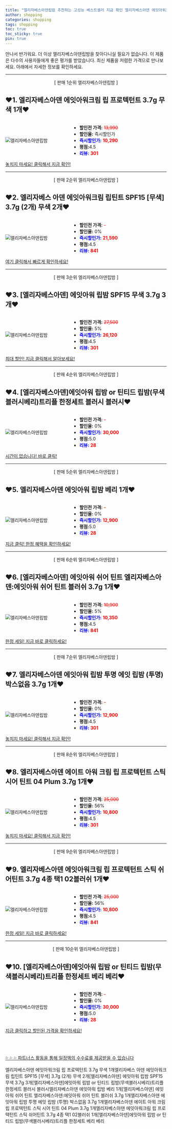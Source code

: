 ```yaml
---
title: "엘리자베스아덴립밤 추천하는 고성능 베스트셀러 지금 확인 엘리자베스아덴 에잇아워크림 립 프로텍턴트 3.7g"
author: shopping
categories: shopping
tags: shopping
toc: true
toc_sticky: true
pin: true
---
```

만나서 반가워요. 더 이상 엘리자베스아덴립밤을 찾아다니실 필요가 없습니다. 이 제품은 다수의 사용자들에게 좋은 평가를 받았습니다. 최신 제품을 저렴한 가격으로 만나보세요. 아래에서 자세한 정보를 확인하세요.

---
<p class="toplist" style="margin: 0 auto; display: block; width: fit-content;">[ 판매 1순위 엘리자베스아덴립밤 ]</p>

<h2><strong>❤️1. 엘리자베스아덴 에잇아워크림 립 프로텍턴트 3.7g 무색 1개❤️</strong></h2>

<div style="display: flex; align-items: center;">
    <div style="flex: 0.4;">
        <img src="https://thumbnail10.coupangcdn.com/thumbnails/remote/230x230ex/image/vendor_inventory/ae46/7b03c66d0a989c02a4c69e649f6ddf2bfc4f9b61f3b5017fcc2a8461c55e.jpg" alt="엘리자베스아덴립밤" style="max-width: 100%;">
    </div>
    <div style="flex: 0.6; margin-left: 10px;">
        <ul>
            <li><strong>할인전 가격:</strong> <del style="color: red;">13,990</del></li>
            <li><strong>할인율:</strong> 즉시할인가</li>
            <li><span style='color:blue'><strong>즉시할인가:</strong></span> <span style='color:red'><strong>10,290</strong></span></li>
            <li><strong>평점:</strong>4.5</li>
            <li><span style='color:blue'><strong>리뷰:</strong></span> <span style='color:red'><strong>301</strong></span></li>
        </ul>
    </div>
</div>
<div class="center">
    <a href="https://selin100587001.github.io?lptag=AF9450613&subid=githubio&pageKey=8208518369&traceid=V0-153&itemId=438460491&vendorItemId=87845469962" class="myButton">
        놓치지 마세요! 클릭해서 지금 확인!
    </a>
</div>


---
<p class="toplist" style="margin: 0 auto; display: block; width: fit-content;">[ 판매 2순위 엘리자베스아덴립밤 ]</p>

<h2><strong>❤️2. 엘리자베스 아덴 에잇아워크림 립틴트 SPF15 [무색] 3.7g (2개) 무색 2개❤️</strong></h2>

<div style="display: flex; align-items: center;">
    <div style="flex: 0.4;">
        <img src="https://thumbnail10.coupangcdn.com/thumbnails/remote/230x230ex/image/vendor_inventory/ae46/7b03c66d0a989c02a4c69e649f6ddf2bfc4f9b61f3b5017fcc2a8461c55e.jpg" alt="엘리자베스아덴립밤" style="max-width: 100%;">
    </div>
    <div style="flex: 0.6; margin-left: 10px;">
        <ul>
            <li><strong>할인전 가격:</strong> <del style="color: red;">-</del></li>
            <li><strong>할인율:</strong> 0%</li>
            <li><span style='color:blue'><strong>즉시할인가:</strong></span> <span style='color:red'><strong>21,590</strong></span></li>
            <li><strong>평점:</strong>4.5</li>
            <li><span style='color:blue'><strong>리뷰:</strong></span> <span style='color:red'><strong>841</strong></span></li>
        </ul>
    </div>
</div>
<div class="center">
    <a href="https://selin100587001.github.io?lptag=AF9450613&subid=githubio&pageKey=150405403&traceid=V0-153&itemId=21999143404&vendorItemId=89046690217" class="myButton">
        여기 클릭해서 빠르게 확인하세요!
    </a>
</div>


---
<p class="toplist" style="margin: 0 auto; display: block; width: fit-content;">[ 판매 3순위 엘리자베스아덴립밤 ]</p>

<h2><strong>❤️3. [엘리자베스아덴] 에잇아워 립밤 SPF15 무색 3.7g 3개❤️</strong></h2>

<div style="display: flex; align-items: center;">
    <div style="flex: 0.4;">
        <img src="https://thumbnail7.coupangcdn.com/thumbnails/remote/230x230ex/image/vendor_inventory/8515/c6ab16b2fdce9a5fac631b8c8167f5ba7db868a9cb72891831c482821ba9.jpg" alt="엘리자베스아덴립밤" style="max-width: 100%;">
    </div>
    <div style="flex: 0.6; margin-left: 10px;">
        <ul>
            <li><strong>할인전 가격:</strong> <del style="color: red;">27,500</del></li>
            <li><strong>할인율:</strong> 5%</li>
            <li><span style='color:blue'><strong>즉시할인가:</strong></span> <span style='color:red'><strong>26,120</strong></span></li>
            <li><strong>평점:</strong>4.5</li>
            <li><span style='color:blue'><strong>리뷰:</strong></span> <span style='color:red'><strong>301</strong></span></li>
        </ul>
    </div>
</div>
<div class="center">
    <a href="https://selin100587001.github.io?lptag=AF9450613&subid=githubio&pageKey=8208518369&traceid=V0-153&itemId=21850296075&vendorItemId=87020807402" class="myButton">
        최대 할인! 지금 클릭해서 알아보세요!
    </a>
</div>


---
<p class="toplist" style="margin: 0 auto; display: block; width: fit-content;">[ 판매 4순위 엘리자베스아덴립밤 ]</p>

<h2><strong>❤️4. [엘리자베스아덴]에잇아워 립밤 or 틴티드 립밤(무색블러시베리)트리플 한정세트 블러시 블러시❤️</strong></h2>

<div style="display: flex; align-items: center;">
    <div style="flex: 0.4;">
        <img src="https://thumbnail10.coupangcdn.com/thumbnails/remote/230x230ex/image/vendor_inventory/891b/0c148d7cae7406f9e86048368776f2ac90c2fdebd493ce2021de7918e43f.jpg" alt="엘리자베스아덴립밤" style="max-width: 100%;">
    </div>
    <div style="flex: 0.6; margin-left: 10px;">
        <ul>
            <li><strong>할인전 가격:</strong> <del style="color: red;">-</del></li>
            <li><strong>할인율:</strong> 0%</li>
            <li><span style='color:blue'><strong>즉시할인가:</strong></span> <span style='color:red'><strong>30,000</strong></span></li>
            <li><strong>평점:</strong>5.0</li>
            <li><span style='color:blue'><strong>리뷰:</strong></span> <span style='color:red'><strong>28</strong></span></li>
        </ul>
    </div>
</div>
<div class="center">
    <a href="https://selin100587001.github.io?lptag=AF9450613&subid=githubio&pageKey=7204754343&traceid=V0-153&itemId=18218700384&vendorItemId=85424101041" class="myButton">
        시간이 없습니다! 바로 클릭!
    </a>
</div>


---
<p class="toplist" style="margin: 0 auto; display: block; width: fit-content;">[ 판매 5순위 엘리자베스아덴립밤 ]</p>

<h2><strong>❤️5. 엘리자베스아덴 에잇아워 립밤 베리 1개❤️</strong></h2>

<div style="display: flex; align-items: center;">
    <div style="flex: 0.4;">
        <img src="https://thumbnail7.coupangcdn.com/thumbnails/remote/230x230ex/image/vendor_inventory/114e/64406feaca297578aa66c371606d0527a8399ba4462eee0211a6e78275c0.jpg" alt="엘리자베스아덴립밤" style="max-width: 100%;">
    </div>
    <div style="flex: 0.6; margin-left: 10px;">
        <ul>
            <li><strong>할인전 가격:</strong> <del style="color: red;">-</del></li>
            <li><strong>할인율:</strong> 0%</li>
            <li><span style='color:blue'><strong>즉시할인가:</strong></span> <span style='color:red'><strong>12,900</strong></span></li>
            <li><strong>평점:</strong>5.0</li>
            <li><span style='color:blue'><strong>리뷰:</strong></span> <span style='color:red'><strong>28</strong></span></li>
        </ul>
    </div>
</div>
<div class="center">
    <a href="https://selin100587001.github.io?lptag=AF9450613&subid=githubio&pageKey=7204754343&traceid=V0-153&itemId=21499910401&vendorItemId=88553511380" class="myButton">
        지금 클릭! 한정 혜택을 확인하세요!
    </a>
</div>


---
<p class="toplist" style="margin: 0 auto; display: block; width: fit-content;">[ 판매 6순위 엘리자베스아덴립밤 ]</p>

<h2><strong>❤️6. [엘리자베스아덴] 에잇아워 쉬어 틴트 엘리자베스아덴:에잇아워 쉬어 틴트 블러쉬 3.7g 1개❤️</strong></h2>

<div style="display: flex; align-items: center;">
    <div style="flex: 0.4;">
        <img src="https://thumbnail8.coupangcdn.com/thumbnails/remote/230x230ex/image/vendor_inventory/1966/1d8796462cd2526e857bf8487e0bce44e6a2b79ee47de159414dd863b3ce.jpg" alt="엘리자베스아덴립밤" style="max-width: 100%;">
    </div>
    <div style="flex: 0.6; margin-left: 10px;">
        <ul>
            <li><strong>할인전 가격:</strong> <del style="color: red;">10,900</del></li>
            <li><strong>할인율:</strong> 5%</li>
            <li><span style='color:blue'><strong>즉시할인가:</strong></span> <span style='color:red'><strong>10,350</strong></span></li>
            <li><strong>평점:</strong>4.5</li>
            <li><span style='color:blue'><strong>리뷰:</strong></span> <span style='color:red'><strong>841</strong></span></li>
        </ul>
    </div>
</div>
<div class="center">
    <a href="https://selin100587001.github.io?lptag=AF9450613&subid=githubio&pageKey=150405403&traceid=V0-153&itemId=19187411592&vendorItemId=75504988848" class="myButton">
        한정 세일! 지금 바로 클릭하세요!
    </a>
</div>


---
<p class="toplist" style="margin: 0 auto; display: block; width: fit-content;">[ 판매 7순위 엘리자베스아덴립밤 ]</p>

<h2><strong>❤️7. 엘리자베스아덴 에잇아워 립밤 투명 에잇 립밤 (투명) 박스없음 3.7g 1개❤️</strong></h2>

<div style="display: flex; align-items: center;">
    <div style="flex: 0.4;">
        <img src="https://thumbnail8.coupangcdn.com/thumbnails/remote/230x230ex/image/vendor_inventory/192c/fa1ce9630048e67c1bcd36212bfb89915d9ea56d675ce89938316b2e34bd.jpg" alt="엘리자베스아덴립밤" style="max-width: 100%;">
    </div>
    <div style="flex: 0.6; margin-left: 10px;">
        <ul>
            <li><strong>할인전 가격:</strong> <del style="color: red;">-</del></li>
            <li><strong>할인율:</strong> 0%</li>
            <li><span style='color:blue'><strong>즉시할인가:</strong></span> <span style='color:red'><strong>12,900</strong></span></li>
            <li><strong>평점:</strong>4.5</li>
            <li><span style='color:blue'><strong>리뷰:</strong></span> <span style='color:red'><strong>301</strong></span></li>
        </ul>
    </div>
</div>
<div class="center">
    <a href="https://selin100587001.github.io?lptag=AF9450613&subid=githubio&pageKey=8208518369&traceid=V0-153&itemId=23199434572&vendorItemId=88471960481" class="myButton">
        놓치지 마세요! 클릭해서 지금 확인!
    </a>
</div>


---
<p class="toplist" style="margin: 0 auto; display: block; width: fit-content;">[ 판매 8순위 엘리자베스아덴립밤 ]</p>

<h2><strong>❤️8. 엘리자베스아덴 에이트 아워 크림 립 프로텍턴트 스틱 시어 틴트 04 Plum 3.7g 1개❤️</strong></h2>

<div style="display: flex; align-items: center;">
    <div style="flex: 0.4;">
        <img src="https://thumbnail6.coupangcdn.com/thumbnails/remote/230x230ex/image/vendor_inventory/dcbb/b42afbe066afcad32617d016b9dab7675a21aa84871e4ac10ed35e28c40e.jpg" alt="엘리자베스아덴립밤" style="max-width: 100%;">
    </div>
    <div style="flex: 0.6; margin-left: 10px;">
        <ul>
            <li><strong>할인전 가격:</strong> <del style="color: red;">25,000</del></li>
            <li><strong>할인율:</strong> 56%</li>
            <li><span style='color:blue'><strong>즉시할인가:</strong></span> <span style='color:red'><strong>10,800</strong></span></li>
            <li><strong>평점:</strong>4.5</li>
            <li><span style='color:blue'><strong>리뷰:</strong></span> <span style='color:red'><strong>301</strong></span></li>
        </ul>
    </div>
</div>
<div class="center">
    <a href="https://selin100587001.github.io?lptag=AF9450613&subid=githubio&pageKey=8208518369&traceid=V0-153&itemId=15597171491&vendorItemId=4616279340" class="myButton">
        놓치지 마세요! 클릭해서 지금 확인!
    </a>
</div>


---
<p class="toplist" style="margin: 0 auto; display: block; width: fit-content;">[ 판매 9순위 엘리자베스아덴립밤 ]</p>

<h2><strong>❤️9. 엘리자베스아덴 에잇아워크림 립 프로텍턴트 스틱 쉬어틴트 3.7g 4종 택1 02블러쉬 1개❤️</strong></h2>

<div style="display: flex; align-items: center;">
    <div style="flex: 0.4;">
        <img src="https://thumbnail6.coupangcdn.com/thumbnails/remote/230x230ex/image/vendor_inventory/dcbb/b42afbe066afcad32617d016b9dab7675a21aa84871e4ac10ed35e28c40e.jpg" alt="엘리자베스아덴립밤" style="max-width: 100%;">
    </div>
    <div style="flex: 0.6; margin-left: 10px;">
        <ul>
            <li><strong>할인전 가격:</strong> <del style="color: red;">25,000</del></li>
            <li><strong>할인율:</strong> 56%</li>
            <li><span style='color:blue'><strong>즉시할인가:</strong></span> <span style='color:red'><strong>10,800</strong></span></li>
            <li><strong>평점:</strong>4.5</li>
            <li><span style='color:blue'><strong>리뷰:</strong></span> <span style='color:red'><strong>841</strong></span></li>
        </ul>
    </div>
</div>
<div class="center">
    <a href="https://selin100587001.github.io?lptag=AF9450613&subid=githubio&pageKey=150405403&traceid=V0-153&itemId=15597177316&vendorItemId=4616279309" class="myButton">
        한정 세일! 지금 바로 클릭하세요!
    </a>
</div>


---
<p class="toplist" style="margin: 0 auto; display: block; width: fit-content;">[ 판매 10순위 엘리자베스아덴립밤 ]</p>

<h2><strong>❤️10. [엘리자베스아덴]에잇아워 립밤 or 틴티드 립밤(무색블러시베리)트리플 한정세트 베리 베리❤️</strong></h2>

<div style="display: flex; align-items: center;">
    <div style="flex: 0.4;">
        <img src="https://thumbnail10.coupangcdn.com/thumbnails/remote/230x230ex/image/vendor_inventory/891b/0c148d7cae7406f9e86048368776f2ac90c2fdebd493ce2021de7918e43f.jpg" alt="엘리자베스아덴립밤" style="max-width: 100%;">
    </div>
    <div style="flex: 0.6; margin-left: 10px;">
        <ul>
            <li><strong>할인전 가격:</strong> <del style="color: red;">-</del></li>
            <li><strong>할인율:</strong> 0%</li>
            <li><span style='color:blue'><strong>즉시할인가:</strong></span> <span style='color:red'><strong>30,000</strong></span></li>
            <li><strong>평점:</strong>5.0</li>
            <li><span style='color:blue'><strong>리뷰:</strong></span> <span style='color:red'><strong>28</strong></span></li>
        </ul>
    </div>
</div>
<div class="center">
    <a href="https://selin100587001.github.io?lptag=AF9450613&subid=githubio&pageKey=7204754343&traceid=V0-153&itemId=18218700383&vendorItemId=85424101068" class="myButton">
        지금 클릭하고 할인된 가격을 확인하세요!
    </a>
</div>

<br><br><br>[💦 💦 💦 파트너스 활동을 통해 일정액의 수수료를 제공받을 수 있습니다](https://link.coupang.com/a/bcpT2c)<br><br>엘리자베스아덴 에잇아워크림 립 프로텍턴트 3.7g 무색 1개엘리자베스 아덴 에잇아워크림 립틴트 SPF15 [무색] 3.7g (2개) 무색 2개[엘리자베스아덴] 에잇아워 립밤 SPF15 무색 3.7g 3개[엘리자베스아덴]에잇아워 립밤 or 틴티드 립밤(무색블러시베리)트리플 한정세트 블러시 블러시엘리자베스아덴 에잇아워 립밤 베리 1개[엘리자베스아덴] 에잇아워 쉬어 틴트 엘리자베스아덴:에잇아워 쉬어 틴트 블러쉬 3.7g 1개엘리자베스아덴 에잇아워 립밤 투명 에잇 립밤 (투명) 박스없음 3.7g 1개엘리자베스아덴 에이트 아워 크림 립 프로텍턴트 스틱 시어 틴트 04 Plum 3.7g 1개엘리자베스아덴 에잇아워크림 립 프로텍턴트 스틱 쉬어틴트 3.7g 4종 택1 02블러쉬 1개[엘리자베스아덴]에잇아워 립밤 or 틴티드 립밤(무색블러시베리)트리플 한정세트 베리 베리